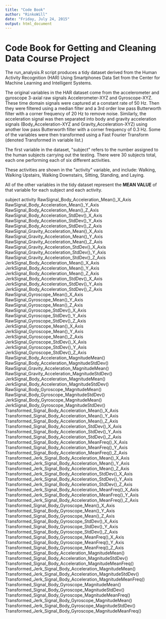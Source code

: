 ```yaml
---
title: "Code Book"
author: "RinkoWill"
date: "Friday, July 24, 2015"
output: html_document
---
```


# Code Book for Getting and Cleaning Data Course Project

The run_analysis.R script produces a tidy dataset derived from the Human Activity Recognition (HAR) Using Smartphones Data Set from the Center for Machine Learning and Intelligent Systems.

The original variables in the HAR dataset come from the accelerometer and gyroscope 3-axial raw signals Accelerometer-XYZ and Gyroscope-XYZ. These time domain signals were captured at a constant rate of 50 Hz. Then they were filtered using a median filter and a 3rd order low pass Butterworth filter with a corner frequency of 20 Hz to remove noise. Similarly, the acceleration signal was then separated into body and gravity acceleration signals (Body_Acceleration-XYZ and Gravity_Acceleration-XYZ) using another low pass Butterworth filter with a corner frequency of 0.3 Hz. 
Some of the variables were then transformed using a Fast Fourier Transform (denoted Transformed in variable list.)

The first variable in the dataset, "subject" refers to the number assigned to the human subjects carrying out the testing. There were 30 subjects total, each one performing each of six different activities.

These activities are shown in the "activity" variable, and include: Walking, Walking Upstairs, Walking Downstairs, Sitting, Standing, and Laying.

All of the other variables in the tidy dataset represent the **MEAN VALUE** of that variable for each subject and each activity.


subject
activity
RawSignal_Body_Acceleration_Mean()_X_Axis
RawSignal_Body_Acceleration_Mean()_Y_Axis
RawSignal_Body_Acceleration_Mean()_Z_Axis
RawSignal_Body_Acceleration_StdDev()_X_Axis
RawSignal_Body_Acceleration_StdDev()_Y_Axis
RawSignal_Body_Acceleration_StdDev()_Z_Axis
RawSignal_Gravity_Acceleration_Mean()_X_Axis
RawSignal_Gravity_Acceleration_Mean()_Y_Axis
RawSignal_Gravity_Acceleration_Mean()_Z_Axis
RawSignal_Gravity_Acceleration_StdDev()_X_Axis
RawSignal_Gravity_Acceleration_StdDev()_Y_Axis
RawSignal_Gravity_Acceleration_StdDev()_Z_Axis
JerkSignal_Body_Acceleration_Mean()_X_Axis
JerkSignal_Body_Acceleration_Mean()_Y_Axis
JerkSignal_Body_Acceleration_Mean()_Z_Axis
JerkSignal_Body_Acceleration_StdDev()_X_Axis
JerkSignal_Body_Acceleration_StdDev()_Y_Axis
JerkSignal_Body_Acceleration_StdDev()_Z_Axis
RawSignal_Gyroscope_Mean()_X_Axis
RawSignal_Gyroscope_Mean()_Y_Axis
RawSignal_Gyroscope_Mean()_Z_Axis
RawSignal_Gyroscope_StdDev()_X_Axis
RawSignal_Gyroscope_StdDev()_Y_Axis
RawSignal_Gyroscope_StdDev()_Z_Axis
JerkSignal_Gyroscope_Mean()_X_Axis
JerkSignal_Gyroscope_Mean()_Y_Axis
JerkSignal_Gyroscope_Mean()_Z_Axis
JerkSignal_Gyroscope_StdDev()_X_Axis
JerkSignal_Gyroscope_StdDev()_Y_Axis
JerkSignal_Gyroscope_StdDev()_Z_Axis
RawSignal_Body_Acceleration_MagnitudeMean()
RawSignal_Body_Acceleration_MagnitudeStdDev()
RawSignal_Gravity_Acceleration_MagnitudeMean()
RawSignal_Gravity_Acceleration_MagnitudeStdDev()
JerkSignal_Body_Acceleration_MagnitudeMean()
JerkSignal_Body_Acceleration_MagnitudeStdDev()
RawSignal_Body_Gyroscope_MagnitudeMean()
RawSignal_Body_Gyroscope_MagnitudeStdDev()
JerkSignal_Body_Gyroscope_MagnitudeMean()
JerkSignal_Body_Gyroscope_MagnitudeStdDev()
Transformed_Signal_Body_Acceleration_Mean()_X_Axis
Transformed_Signal_Body_Acceleration_Mean()_Y_Axis
Transformed_Signal_Body_Acceleration_Mean()_Z_Axis
Transformed_Signal_Body_Acceleration_StdDev()_X_Axis
Transformed_Signal_Body_Acceleration_StdDev()_Y_Axis
Transformed_Signal_Body_Acceleration_StdDev()_Z_Axis
Transformed_Signal_Body_Acceleration_MeanFreq()_X_Axis
Transformed_Signal_Body_Acceleration_MeanFreq()_Y_Axis
Transformed_Signal_Body_Acceleration_MeanFreq()_Z_Axis
Transformed_Jerk_Signal_Body_Acceleration_Mean()_X_Axis
Transformed_Jerk_Signal_Body_Acceleration_Mean()_Y_Axis
Transformed_Jerk_Signal_Body_Acceleration_Mean()_Z_Axis
Transformed_Jerk_Signal_Body_Acceleration_StdDev()_X_Axis
Transformed_Jerk_Signal_Body_Acceleration_StdDev()_Y_Axis
Transformed_Jerk_Signal_Body_Acceleration_StdDev()_Z_Axis
Transformed_Jerk_Signal_Body_Acceleration_MeanFreq()_X_Axis
Transformed_Jerk_Signal_Body_Acceleration_MeanFreq()_Y_Axis
Transformed_Jerk_Signal_Body_Acceleration_MeanFreq()_Z_Axis
Transformed_Signal_Body_Gyroscope_Mean()_X_Axis
Transformed_Signal_Body_Gyroscope_Mean()_Y_Axis
Transformed_Signal_Body_Gyroscope_Mean()_Z_Axis
Transformed_Signal_Body_Gyroscope_StdDev()_X_Axis
Transformed_Signal_Body_Gyroscope_StdDev()_Y_Axis
Transformed_Signal_Body_Gyroscope_StdDev()_Z_Axis
Transformed_Signal_Body_Gyroscope_MeanFreq()_X_Axis
Transformed_Signal_Body_Gyroscope_MeanFreq()_Y_Axis
Transformed_Signal_Body_Gyroscope_MeanFreq()_Z_Axis
Transformed_Signal_Body_Acceleration_MagnitudeMean()
Transformed_Signal_Body_Acceleration_MagnitudeStdDev()
Transformed_Signal_Body_Acceleration_MagnitudeMeanFreq()
Transformed_Jerk_Signal_Body_Acceleration_MagnitudeMean()
Transformed_Jerk_Signal_Body_Acceleration_MagnitudeStdDev()
Transformed_Jerk_Signal_Body_Acceleration_MagnitudeMeanFreq()
Transformed_Signal_Body_Gyroscope_MagnitudeMean()
Transformed_Signal_Body_Gyroscope_MagnitudeStdDev()
Transformed_Signal_Body_Gyroscope_MagnitudeMeanFreq()
Transformed_Jerk_Signal_Body_Gyroscope_MagnitudeMean()
Transformed_Jerk_Signal_Body_Gyroscope_MagnitudeStdDev()
Transformed_Jerk_Signal_Body_Gyroscope_MagnitudeMeanFreq()